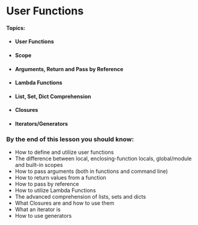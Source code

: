 # User Functions

#### **Topics:**

* #### User Functions
* #### Scope
* #### Arguments, Return and Pass by Reference
* #### Lambda Functions
* #### List, Set, Dict Comprehension
* #### Closures
* #### Iterators/Generators

### By the end of this lesson you should know:

* How to define and utilize user functions
* The difference between local, enclosing-function locals, global/module and built-in scopes
* How to pass arguments \(both in functions and command line\)
* How to return values from a function
* How to pass by reference
* How to utilize Lambda Functions
* The advanced comprehension of lists, sets and dicts
* What Closures are and how to use them
* What an iterator is
* How to use generators



